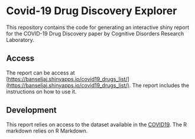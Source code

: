 # Covid-19 Drug Discovery Explorer

This repository contains the code for generating an interactive shiny report for the COVID-19 Drug Discovery paper by Cognitive Disorders Research Laboratory.


## Access

The report can be access at [https://banseljaj.shinyapps.io/covid19_drugs_list/](https://banseljaj.shinyapps.io/covid19_drugs_list/). The report includes the instructions on how to use it.

## Development

This report relies on access to the dataset available in the [COVID19](https://github.com/AliSajid/Covid19). The R markdown relies on R Markdown.
